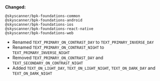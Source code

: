 **Changed:**

`@skyscanner/bpk-foundations-common`<br />
`@skyscanner/bpk-foundations-android`<br />
`@skyscanner/bpk-foundations-ios`<br />
`@skyscanner/bpk-foundations-react-native`<br />
`@skyscanner/bpk-foundations-web` <br />
  - Renamed `TEXT_PRIMARY_ON_CONTRAST_DAY` to `TEXT_PRIMARY_INVERSE_DAY`
  - Renamed `TEXT_PRIMARY_ON_CONTRAST_NIGHT` to `TEXT_PRIMARY_INVERSE_NIGHT`
  - Removed `TEXT_PRIMARY_ON_CONTRAST_DAY` and `TEXT_SECONDARY_ON_CONTRAST_NIGHT`
  - Added `TEXT_ON_LIGHT_DAY`, `TEXT_ON_LIGHT_NIGHT`, `TEXT_ON_DARK_DAY` and `TEXT_ON_DARK_NIGHT`
